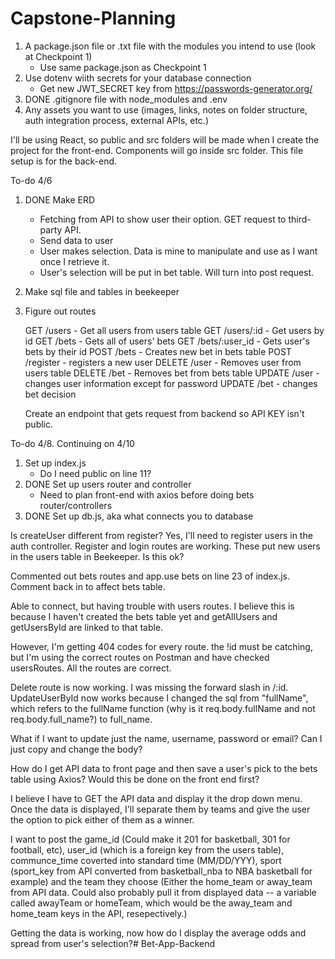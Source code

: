 # Capstone-Planning

1. A package.json file or .txt file with the modules you intend to use (look at Checkpoint 1)
    - Use same package.json as Checkpoint 1
2. Use dotenv wiith secrets for your database connection
    - Get new JWT_SECRET key from https://passwords-generator.org/
2. DONE .gitignore file with node_modules and .env
4. Any assets you want to use (images, links, notes on folder structure, auth integration process, external APIs, etc.)

I'll be using React, so public and src folders will be made when I create the project for the front-end. Components will go inside src folder. This file setup is for the back-end.

To-do 4/6

1. DONE Make ERD
    - Fetching from API to show user their option. GET request to third-party API.
    - Send data to user
    - User makes selection. Data is mine to manipulate and use as I want once I retrieve it.
    - User's selection will be put in bet table. Will turn into post request.
2. Make sql file and tables in beekeeper
3. Figure out routes

    GET /users - Get all users from users table
    GET /users/:id - Get users by id
    GET /bets - Gets all of users' bets
    GET /bets/:user_id - Gets user's bets by their id
    POST /bets - Creates new bet in bets table
    POST /register - registers a new user
    DELETE /user - Removes user from users table
    DELETE /bet - Removes bet from bets table
    UPDATE /user - changes user information except for password
    UPDATE /bet - changes bet decision

    Create an endpoint that gets request from backend so API KEY isn't public.

To-do 4/8. Continuing on 4/10

1. Set up index.js
    - Do I need public on line 11?
2. DONE Set up users router and controller
    - Need to plan front-end with axios before doing bets router/controllers
3. DONE Set up db.js, aka what connects you to database

Is createUser different from register? Yes, I'll need to register users in the auth controller. Register and login routes are working. These put new users in the users table in Beekeeper. Is this ok?

Commented out bets routes and app.use bets on line 23 of index.js. Comment back in to affect bets table.


Able to connect, but having trouble with users routes. I believe this is because I haven't created the bets table yet and getAllUsers and getUsersById are linked to that table. 

However, I'm getting 404 codes for every route. the !id must be catching, but I'm using the correct routes on Postman and have checked usersRoutes. All the routes are correct.

Delete route is now working. I was missing the forward slash in /:id. UpdateUserById now works because I changed the sql from "fullName", which refers to the fullName function (why is it req.body.fullName and not req.body.full_name?) to full_name.

What if I want to update just the name, username, password or email? Can I just copy and change the body?

How do I get API data to front page and then save a user's pick to the bets table using Axios? Would this be done on the front end first?

I believe I have to GET the API data and display it the drop down menu. Once the data is displayed, I'll separate them by teams and give the user the option to pick either of them as a winner. 

I want to post the game_id (Could make it 201 for basketball, 301 for football, etc), user_id (which is a foreign key from the users table), communce_time coverted into standard time (MM/DD/YYY), sport (sport_key from API converted from basketball_nba to NBA basketball for example) and the team they choose (Either the home_team or away_team from API data. Could also probably pull it from displayed data -- a variable called awayTeam or homeTeam, which would be the away_team and home_team keys in the API, resepectively.)

Getting the data is working, now how do I display the average odds and spread from user's selection?# Bet-App-Backend
